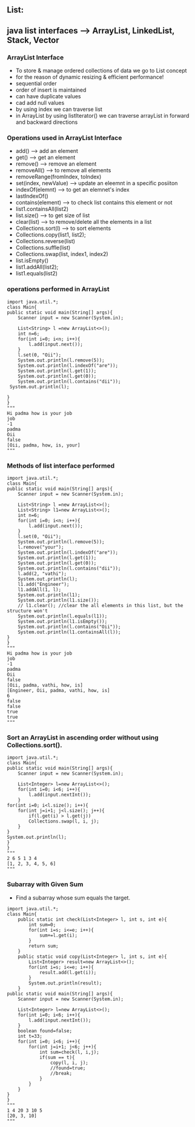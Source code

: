 ## List:
## java list interfaces --> ArrayList, LinkedList, Stack, Vector

### ArrayList Interface
* To store & manage ordered collections of data we go to List concept
* for the reason of dynamic resizing & efficient performance!
* sequential order
* order of insert is maintained
* can have duplicate values
* cad add null values
* by using index we can traverse list
* in ArrayList by using listIterator() we can traverse arrayList in forward and backward directions
  

### Operations used in ArrayList Interface
* add() --> add an element
* get() --> get an element
* remove() --> remove an element
* removeAll() --> to remove all elements
* removeRange(fromIndex, toIndex)
* set(index, newValue) --> update an eleemnt in a specific posiiton
* indexOf(elemnt) --> to get an elemnet's index
* lastIndexOf()
* contains(element) --> to check list contains this element or not
* list1.containsAll(list2) 
* list.size() --> to get size of list
* clear(list) --> to remove/delete all the elements in a list
* Collections.sort(l) --> to sort elements
* Collections.copy(list1, list2);
* Collections.reverse(list)
* Collections.suffle(list)
* Collections.swap(list, index1, index2)
* list.isEmpty()
* list1.addAll(list2);
* list1.equals(list2)



### operations performed in ArrayList
```
import java.util.*;
class Main{
public static void main(String[] args){
    Scanner input = new Scanner(System.in);

    List<String> l =new ArrayList<>();
    int n=6;
    for(int i=0; i<n; i++){
        l.add(input.next());
    }
    l.set(0, "Oii");
    System.out.println(l.remove(5));
    System.out.println(l.indexOf("are"));
    System.out.println(l.get(1));
    System.out.println(l.get(0));
    System.out.println(l.contains("dii"));
 System.out.println(l);

}
}
"""
Hi padma how is your job
job
-1
padma
Oii
false
[Oii, padma, how, is, your]
"""
```

### Methods of list interface performed
```
import java.util.*;
class Main{
public static void main(String[] args){
    Scanner input = new Scanner(System.in);

    List<String> l =new ArrayList<>();
    List<String> l1=new ArrayList<>();
    int n=6;
    for(int i=0; i<n; i++){
        l.add(input.next());
    }
    l.set(0, "Oii");
    System.out.println(l.remove(5));
    l.remove("your");
    System.out.println(l.indexOf("are"));
    System.out.println(l.get(1));
    System.out.println(l.get(0));
    System.out.println(l.contains("dii"));
    l.add(2, "vathi");
    System.out.println(l);
    l1.add("Engineer");
    l1.addAll(1, l);
    System.out.println(l1);
    System.out.println(l1.size());
    // l1.clear(); //clear the all elements in this list, but the structure won't
    System.out.println(l.equals(l1));
    System.out.println(l1.isEmpty());
    System.out.println(l.contains("Oii"));
    System.out.println(l1.containsAll(l));
}
}
"""
Hi padma how is your job
job
-1
padma
Oii
false
[Oii, padma, vathi, how, is]
[Engineer, Oii, padma, vathi, how, is]
6
false
false
true
true
"""
```

### Sort an ArrayList<Integer> in ascending order without using Collections.sort().
```
import java.util.*;
class Main{
public static void main(String[] args){
    Scanner input = new Scanner(System.in);

    List<Integer> l=new ArrayList<>();
    for(int i=0; i<6; i++){
        l.add(input.nextInt());
    }
for(int i=0; i<l.size(); i++){
    for(int j=i+1; j<l.size(); j++){
        if(l.get(i) > l.get(j))
        Collections.swap(l, i, j);
    }
}
System.out.println(l);
}
}
"""
2 6 5 1 3 4
[1, 2, 3, 4, 5, 6]
"""
```

### Subarray with Given Sum
* Find a subarray whose sum equals the target.
```
import java.util.*;
class Main{
    public static int check(List<Integer> l, int s, int e){
        int sum=0;
        for(int i=s; i<=e; i++){
            sum+=l.get(i);
        }
        return sum;
    }
    public static void copy(List<Integer> l, int s, int e){
        List<Integer> result=new ArrayList<>();
        for(int i=s; i<=e; i++){
            result.add(l.get(i));
        }
        System.out.println(result);
    }
public static void main(String[] args){
    Scanner input = new Scanner(System.in);

    List<Integer> l=new ArrayList<>();
    for(int i=0; i<6; i++){
        l.add(input.nextInt());
    }
    boolean found=false;
    int t=33;
    for(int i=0; i<6; i++){
        for(int j=i+1; j<6; j++){
            int sum=check(l, i,j);
            if(sum == t){
                copy(l, i, j);
                //found=true;
                //break;
            }
        }
    }
}
}
"""
1 4 20 3 10 5
[20, 3, 10]
"""
```
